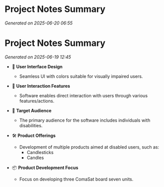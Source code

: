 # Project Notes Summary

*Generated on 2025-06-20 06:55*

# Project Notes Summary

*Generated on 2025-06-19 12:45*

- 🎨 **User Interface Design**
  - Seamless UI with colors suitable for visually impaired users.

- 🤝 **User Interaction Features**
  - Software enables direct interaction with users through various features/actions.

- 👥 **Target Audience**
  - The primary audience for the software includes individuals with disabilities.

- 🛠️ **Product Offerings**
  - Development of multiple products aimed at disabled users, such as:
    - Candlesticks
    - Candles

- 📦 **Product Development Focus**
  - Focus on developing three ComaSat board seven units.